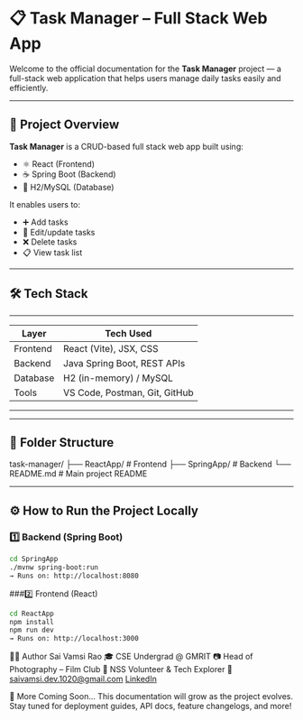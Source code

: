 # 📋 Task Manager – Full Stack Web App

Welcome to the official documentation for the **Task Manager** project — a full-stack web application that helps users manage daily tasks easily and efficiently.

---

## 🚀 Project Overview

**Task Manager** is a CRUD-based full stack web app built using:

- ⚛️ React (Frontend)
- ☕ Spring Boot (Backend)
- 💾 H2/MySQL (Database)

It enables users to:
- ➕ Add tasks
- 📝 Edit/update tasks
- ❌ Delete tasks
- 📋 View task list

---

## 🛠️ Tech Stack
------------------------------------------------
| Layer       | Tech Used                      |
|-------------|--------------------------------|
| Frontend    | React (Vite), JSX, CSS         |
| Backend     | Java Spring Boot, REST APIs    |
| Database    | H2 (in-memory) / MySQL         |
| Tools       | VS Code, Postman, Git, GitHub  |
------------------------------------------------

---

## 📁 Folder Structure

task-manager/
├── ReactApp/ # Frontend
├── SpringApp/ # Backend
└── README.md # Main project README


---

## ⚙️ How to Run the Project Locally

### 1️⃣ Backend (Spring Boot)
```bash
cd SpringApp
./mvnw spring-boot:run
→ Runs on: http://localhost:8080
```
###2️⃣ Frontend (React)
```bash
cd ReactApp
npm install
npm run dev
→ Runs on: http://localhost:3000
```

👨‍💼 Author
Sai Vamsi Rao
🎓 CSE Undergrad @ GMRIT
📷 Head of Photography – Film Club
🤝 NSS Volunteer & Tech Explorer
📧 saivamsi.dev.1020@gmail.com
[LinkedIn](https://www.linkedin.com/in/saivamsi-dev)


🌟 More Coming Soon...
This documentation will grow as the project evolves.
Stay tuned for deployment guides, API docs, feature changelogs, and more!
